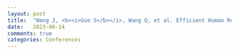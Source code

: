 ```yaml
---
layout: post
title:  "Wang J, <b><i>Guo S</b></i>, Wang Q, et al. Efficient Human Rendering with Geometric and Semantic Priors[C]//2023 IEEE International Symposium on Broadband Multimedia Systems and Broadcasting (BMSB). IEEE, 2023: 1-6. [<a href="https://ieeexplore.ieee.org/abstract/document/10211397">Link</a>]"
date:   2023-06-14
comments: true
categories: Conferences
---
```

